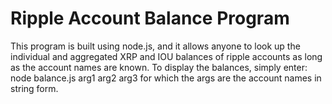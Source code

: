 Ripple Account Balance Program
==============
This program is built using node.js, and it allows anyone to look up the individual and aggregated XRP and IOU balances of ripple accounts as long as the account names are known. To display the balances, simply enter: node balance.js arg1 arg2 arg3 for which the args are the account names in string form.
